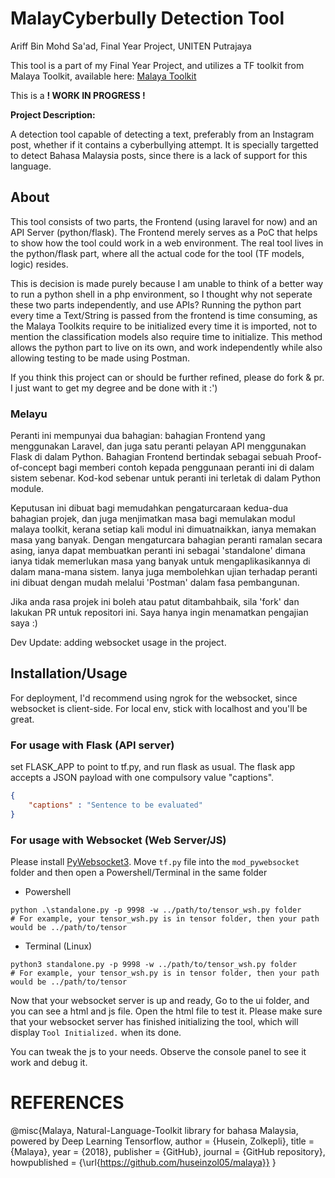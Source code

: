 # MalayCyberbully Detection Tool
Ariff Bin Mohd Sa'ad, Final Year Project, UNITEN Putrajaya

This tool is a part of my Final Year Project, and utilizes a TF toolkit from Malaya Toolkit, available here: [Malaya Toolkit](https://malaya.readthedocs.io)

This is a **! WORK IN PROGRESS !**

**Project Description:**

A detection tool capable of detecting a text, preferably from an Instagram post, whether if it contains a cyberbullying attempt. It is specially targetted to detect Bahasa Malaysia posts, since there is a lack of support for this language. 

## About
This tool consists of two parts, the Frontend (using laravel for now) and an API Server (python/flask). The Frontend merely serves as a PoC that helps to show how the tool could work in a web environment. The real tool lives in the python/flask part, where all the actual code for the tool (TF models, logic) resides. 

This is decision is made purely because I am unable to think of a better way to run a python shell in a php environment, so I thought why not seperate these two parts independently, and use APIs? Running the python part every time a Text/String is passed from the frontend is time consuming, as the Malaya Toolkits require to be initialized every time it is imported, not to mention the classification models also require time to initialize. This method allows the python part to live on its own, and work independently while also allowing testing to be made using Postman.

If you think this project can or should be further refined, please do fork & pr. I just want to get my degree and be done with it :')

### Melayu
Peranti ini mempunyai dua bahagian: bahagian Frontend yang menggunakan Laravel, dan juga satu peranti pelayan API menggunakan Flask di dalam Python. Bahagian Frontend bertindak sebagai sebuah Proof-of-concept bagi memberi contoh kepada penggunaan peranti ini di dalam sistem sebenar. Kod-kod sebenar untuk peranti ini terletak di dalam Python module.

Keputusan ini dibuat bagi memudahkan pengaturcaraan kedua-dua bahagian projek, dan juga menjimatkan masa bagi memulakan modul malaya toolkit, kerana setiap kali modul ini dimuatnaikkan, ianya memakan masa yang banyak. Dengan mengaturcara bahagian peranti ramalan secara asing, ianya dapat membuatkan peranti ini sebagai 'standalone' dimana ianya tidak memerlukan masa yang banyak untuk mengaplikasikannya di dalam mana-mana sistem. Ianya juga membolehkan ujian terhadap peranti ini dibuat dengan mudah melalui 'Postman' dalam fasa pembangunan.

Jika anda rasa projek ini boleh atau patut ditambahbaik, sila 'fork' dan lakukan PR untuk repositori ini. Saya hanya ingin menamatkan pengajian saya :)

Dev Update:
adding websocket usage in the project.

## Installation/Usage

For deployment, I'd recommend using ngrok for the websocket, since websocket is client-side.
For local env, stick with localhost and you'll be great.

### For usage with Flask (API server)
set FLASK_APP to point to tf.py, and run flask as usual. The flask app accepts a JSON payload with one compulsory value "captions".

```json
{
    "captions" : "Sentence to be evaluated"
}
```

### For usage with Websocket (Web Server/JS)
Please install [PyWebsocket3](https://github.com/GoogleChromeLabs/pywebsocket3). Move `tf.py` file into the `mod_pywebsocket` folder and then open a Powershell/Terminal in the same folder

- Powershell
```
python .\standalone.py -p 9998 -w ../path/to/tensor_wsh.py folder
# For example, your tensor_wsh.py is in tensor folder, then your path would be ../path/to/tensor
```
- Terminal (Linux)
```
python3 standalone.py -p 9998 -w ../path/to/tensor_wsh.py folder
# For example, your tensor_wsh.py is in tensor folder, then your path would be ../path/to/tensor
```
Now that your websocket server is up and ready, Go to the ui folder, and you can see a html and js file. Open the html file to test it.
Please make sure that your websocket server has finished initializing the tool, which will display `Tool Initialized.` when its done.

You can tweak the js to your needs. Observe the console panel to see it work and debug it.

# REFERENCES

@misc{Malaya, Natural-Language-Toolkit library for bahasa Malaysia, powered by Deep Learning Tensorflow,
  author = {Husein, Zolkepli},
  title = {Malaya},
  year = {2018},
  publisher = {GitHub},
  journal = {GitHub repository},
  howpublished = {\url{https://github.com/huseinzol05/malaya}}
}
